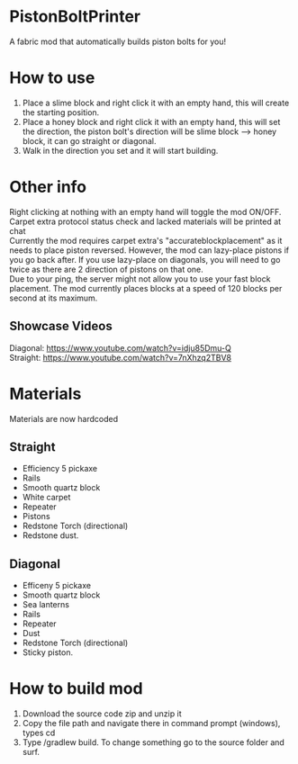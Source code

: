 # PistonBoltPrinter
A fabric mod that automatically builds piston bolts for you!
# How to use
1. Place a slime block and right click it with an empty hand, this will create the starting position. 
2. Place a honey block and right click it with an empty hand, this will set the direction, the piston bolt's direction will be slime block --> honey block, it can go straight or diagonal.
3. Walk in the direction you set and it will start building.
# Other info
Right clicking at nothing with an empty hand will toggle the mod ON/OFF.<br> 
Carpet extra protocol status check and lacked materials will be printed at chat <br>
Currently the mod requires carpet extra's "accurateblockplacement" as it needs to place piston reversed. However, the mod can lazy-place pistons if you go back after. If you use lazy-place on diagonals, you will need to go twice as there are 2 direction of pistons on that one.<br> 
Due to your ping, the server might not allow you to use your fast block placement. The mod currently places blocks at a speed of 120 blocks per second at its maximum.<br> 
## Showcase Videos
Diagonal: https://www.youtube.com/watch?v=idju85Dmu-Q <br>
Straight: https://www.youtube.com/watch?v=7nXhzq2TBV8 <br>

# Materials
Materials are now hardcoded

## Straight
- Efficiency 5 pickaxe
- Rails
- Smooth quartz block
- White carpet
- Repeater
- Pistons
- Redstone Torch (directional)
- Redstone dust.</br>
## Diagonal
- Efficeny 5 pickaxe
- Smooth quartz block
- Sea lanterns
- Rails
- Repeater
- Dust
- Redstone Torch (directional)
- Sticky piston.
# How to build mod
1. Download the source code zip and unzip it
2. Copy the file path and navigate there in command prompt (windows), types cd <file location>
3. Type /gradlew build. To change something go to the source folder and surf.
